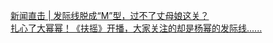   
[新闻直击 | 发际线脱成“M”型，过不了丈母娘这关？](http://www.dianyue.me/archives/940/wai2u9ywntqlaboc/)  
[扎心了大幂幂！《扶摇》开播，大家关注的却是杨幂的发际线......](http://www.dianyue.me/archives/362/m4bljuatqtl9h04w/)